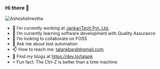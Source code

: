 ### Hi there 👋

<p align="left"> <img src="https://komarev.com/ghpvc/?username=Talank&label=Views&color=brightgreen&style=plastic" alt="Asheshshrestha" /> </p>

<!--
**Talank/talank** is a ✨ _special_ ✨ repository because its `README.md` (this file) appears on your GitHub profile.
-->

- 🔭 I’m currently working at [JankariTech Pvt. Ltd.](https://www.jankaritech.com/)
- 🌱 I’m currently learning software development with Quality Assurance 
- 👯 I’m looking to collaborate on FOSS 
- 💬 Ask me about test automation
- 📫 How to reach me: talankbaral@gmail.com
- 📝 Find my blogs at https://dev.to/talank
- ⚡ Fun fact: The Ctrl-Z is better than a time machine
